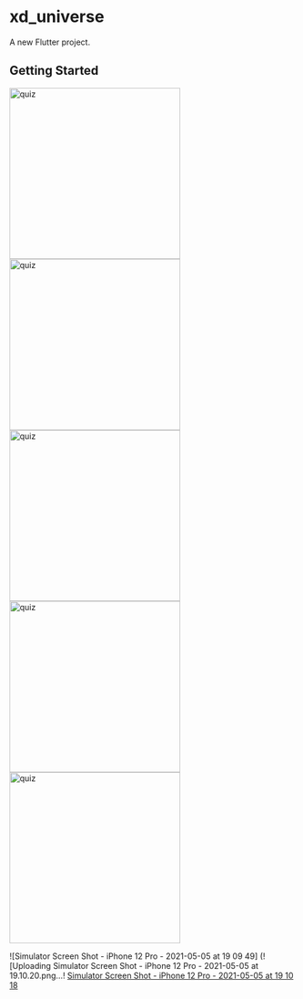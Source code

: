 # xd_universe

A new Flutter project.

## Getting Started


<img width="300" alt="quiz" src="https://user-images.githubusercontent.com/43652071/117150320-a7d00800-add5-11eb-9c94-b3b5a1afe54d.png">

<img width="300" alt="quiz" src="https://user-images.githubusercontent.com/43652071/117150376-b7e7e780-add5-11eb-9783-98f776f5b99f.png">


<img width="300" alt="quiz" src="https://user-images.githubusercontent.com/43652071/117149304-bd90fd80-add4-11eb-961f-ca60e9e4a241.png">


<img width="300" alt="quiz" src="https://user-images.githubusercontent.com/43652071/117149304-bd90fd80-add4-11eb-961f-ca60e9e4a241.png">


<img width="300" alt="quiz" src="https://user-images.githubusercontent.com/43652071/117149304-bd90fd80-add4-11eb-961f-ca60e9e4a241.png">

![Simulator Screen Shot - iPhone 12 Pro - 2021-05-05 at 19 09 49]
(![Uploading Simulator Screen Shot - iPhone 12 Pro - 2021-05-05 at 19.10.20.png…!
[Simulator Screen Shot - iPhone 12 Pro - 2021-05-05 at 19 10 18]()

